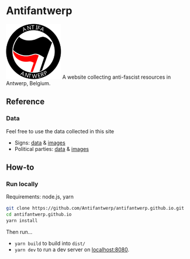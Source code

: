 # Antifantwerp

<img src="src/assets/antifa.svg" width="150px" alt="An antifa logo: a white circle with a black border. Within the circle is a black flag on the front, and left-below-behind it a red one. The top of the circle says Antifa, the bottom says Antwerp" />
A website collecting anti-fascist resources in Antwerp, Belgium.

## Reference
### Data
Feel free to use the data collected in this site

- Signs: [data](src/_data/fascist_emblems.yaml) & [images](src/assets/signs/)
- Political parties: [data](src/_data/parties/) & [images](src/assets/parties/)

## How-to
### Run locally
Requirements: node.js, yarn

```bash
git clone https://github.com/Antifantwerp/antifantwerp.github.io.git
cd antifantwerp.github.io
yarn install
```
Then run...
- `yarn build` to build into `dist/`
- `yarn dev` to run a dev server on [localhost:8080](http://localhost:8080).

